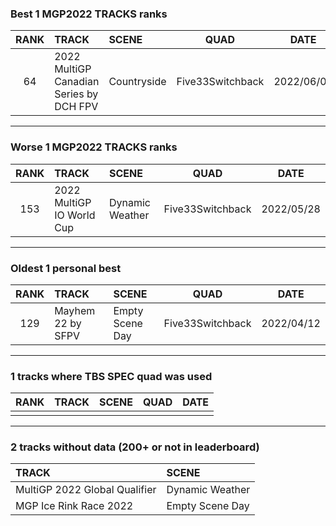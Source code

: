 ### Best 1 MGP2022 TRACKS ranks
|RANK|TRACK|SCENE|QUAD|DATE|
|:---:|:---|:---|:---:|:---:|
|64|2022 MultiGP Canadian Series by DCH FPV|Countryside|Five33Switchback|2022/06/04|
---
### Worse 1 MGP2022 TRACKS ranks
|RANK|TRACK|SCENE|QUAD|DATE|
|:---:|:---|:---|:---:|:---:|
|153|2022 MultiGP IO World Cup|Dynamic Weather|Five33Switchback|2022/05/28|
---
### Oldest 1 personal best
|RANK|TRACK|SCENE|QUAD|DATE|
|:---:|:---|:---|:---:|:---:|
|129|Mayhem 22 by SFPV|Empty Scene Day|Five33Switchback|2022/04/12|
---
### 1 tracks where TBS SPEC quad was used
|RANK|TRACK|SCENE|QUAD|DATE|
|:---:|:---|:---|:---:|:---:|
||||||
---
### 2 tracks without data (200+ or not in leaderboard)
|TRACK|SCENE|
|:---|:---|
|MultiGP 2022 Global Qualifier|Dynamic Weather|
|MGP Ice Rink Race 2022|Empty Scene Day|
